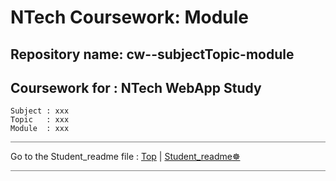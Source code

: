 # NTech Coursework: Module

## Repository name:  cw--subjectTopic-module

## Coursework for : NTech WebApp Study

    Subject : xxx
    Topic   : xxx
    Module  : xxx

<hr style="background: gray" />

Go to the Student_readme file :  [Top](#) | [Student_readme](Student_readme.md#)[☸️](Student_readme)

<hr style="background: gray" />
